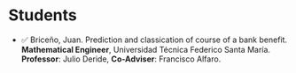 # Students
* ✅  Briceño, Juan. Prediction and classication of course of a bank benefit. <br> 
**Mathematical Engineer**, Universidad Técnica Federico Santa María. <br>
**Professor**: Julio Deride, **Co-Adviser**: Francisco Alfaro. 
